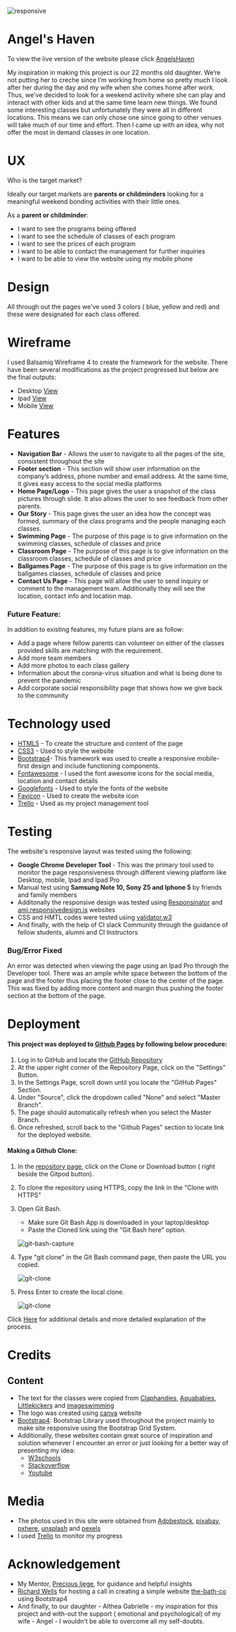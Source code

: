 ![responsive](https://github.com/gideongannaban/Milestone-Project-1/blob/master/Readme%20files/Capture.JPG)

# Angel's Haven

To view the live version of the website please click [AngelsHaven](https://gideongannaban.github.io/Milestone-Project-1/index.html)

My inspiration in making this project is our 22 months old daughter. We’re not putting her to creche since I’m working from home so pretty much I look after her during the day and my wife when she comes home after work. 
Thus, we’ve decided to look for a weekend activity where she can play and interact with other kids and at the same time learn new things. We found some interesting classes but unfortunately they were all in different locations. 
This means we can only chose one since going to other venues will take much of our time and effort. 
Then I came up with an idea, why not offer the most in demand classes in one location. 

# UX

Who is the target market?

Ideally our target markets are **parents or childminders** looking for a meaningful weekend bonding activities with their little ones. 

As a **parent or childminder**:

-	I want to see the programs being offered
-	I want to see the schedule of classes of each program
-	I want to see the prices of each program
-	I want to be able to contact the management for further inquiries
-	I want to be able to view the website using my mobile phone

# Design

 All through out the pages we've used 3 colors ( blue, yellow and red) and these were designated for each class offered. 

# Wireframe
 I used Balsamiq Wireframe 4 to create the framework for the website. There have been several modifications as the project progressed but below are the final outputs:

 * Desktop [View](https://github.com/gideongannaban/Milestone-Project-1/blob/master/Wireframes/Desktop%20View.pdf)
 * Ipad [View](https://github.com/gideongannaban/Milestone-Project-1/blob/master/Wireframes/Ipad%20View.pdf)
 * Mobile [View](https://github.com/gideongannaban/Milestone-Project-1/blob/master/Wireframes/Mobile%20View.pdf)

# Features

- **Navigation Bar** - Allows the user to navigate to all the pages of the site, consistent throughout the site
- **Footer section** - This section will show user information on the company’s address, phone number and email address. At the same time, it gives easy access to the social media platforms
- **Home Page/Logo** - This page gives the user a snapshot of the class pictures through slide. It also allows the user to see feedback from other parents.
- **Our Story** - This page gives the user an idea how the concept was formed, summary of the class programs and  the people managing each classes. 
- **Swimming Page** - The purpose of this page is to give information on the swimming classes, schedule of classes and price
- **Classroom Page** - The purpose of this page is to give information on the classroom classes, schedule of classes and price
- **Ballgames Page** - The purpose of this page is to give information on the ballgames classes, schedule of classes and price
- **Contact Us Page** - This page will allow the user to send inquiry or comment to the management team. Additionally they will see the location, contact info and location map.

### Future Feature:

  In addition to existing features, my future plans are as follow:
-	Add a page where fellow parents can volunteer on either of the classes provided skills are matching with the requirement. 
-	Add more team members
-	Add more photos to each class gallery
-	Information about the corona-virus situation and what is being done to prevent the pandemic
-	Add corporate social responsibility page that shows how we give back to the community

# Technology used
- [HTML5](https://en.wikipedia.org/wiki/HTML5) - To create the structure and content of the page
- [CSS3](https://en.wikipedia.org/wiki/Cascading_Style_Sheets) - Used to style the website
- [Bootstrap4](https://getbootstrap.com/)- This framework was used to create a responsive mobile-first design and include functioning components.
- [Fontawesome](https://fontawesome.com/) - I used the font awesome icons for the social media, location and contact details
- [Googlefonts](https://fonts.google.com/) - Used to style the fonts of the website 
- [Favicon](https://favicon.io/) - Used to create the website icon 
- [Trello](https://trello.com/) - Used as my project management tool

# Testing 

The website's responsive layout was tested using the following:
* **Google Chrome Developer Tool** - This was the primary tool used to monitor the page responsiveness through different viewing platform like Desktop, mobile, Ipad and Ipad Pro
* Manual test using **Samsung Note 10, Sony Z5 and Iphone 5** by friends and family members
* Additonally the responsive design was tested using [Responsinator](http://www.responsinator.com/) and [ami.responsivedesign.is](http://ami.responsivedesign.is/) websites
* CSS and HMTL codes were tested using [validator.w3](https://validator.w3.org/)
* And finally, with the help of CI slack Community through the guidance of fellow students, alumni and CI Instructors

### Bug/Error Fixed
 An error was detected when viewing the page using an Ipad Pro through the Developer tool. There was an ample white space between the bottom of the page and the footer thus placing the footer close to the center of the page.
 This was fixed by adding more content and margin thus pushing the footer section at the bottom of the page.

 # Deployment
 
#### This project was deployed to [Github Pages](https://github.com/gideongannaban/Milestone-Project-1) by following below procedure:

1. Log in to GitHub and locate the [GitHub Repository](https://github.com/gideongannaban/Milestone-Project-1)
2. At the upper right corner of the Repository Page, click on the "Settings" Button.
3. In the Settings Page, scroll down until you locate the "GitHub Pages" Section.
4. Under "Source", click the dropdown called "None" and select "Master Branch".
5. The page should automatically refresh when you select the Master Branch.
6. Once refreshed, scroll back to the "Github Pages" section to locate link for the deployed website.

#### Making a Github Clone:

1. In the [repository page](https://github.com/gideongannaban/Milestone-Project-1), click on the Clone or Download button ( right beside the Gitpod button).
2. To clone the repository using HTTPS, copy the link in the "Clone with HTTPS" 
3. Open Git Bash. 
    * Make sure Git Bash App is downloaded in your laptop/desktop
    * Paste the Cloned link using the "Git Bash here" option.

    ![git-bash-capture](https://github.com/gideongannaban/Milestone-Project-1/blob/master/Readme%20files/git-bash-capture.png)


4. Type "git clone" in the Git Bash command page, then paste the URL you copied.

    ![git-clone](https://github.com/gideongannaban/Milestone-Project-1/blob/master/Readme%20files/git-clone-initial.png)


5. Press Enter to create the local clone. 
    
    ![git-clone](https://github.com/gideongannaban/Milestone-Project-1/blob/master/Readme%20files/git-clone-capture.JPG)


Click [Here](https://help.github.com/en/github/creating-cloning-and-archiving-repositories/cloning-a-repository) for additional details and more detailed explanation of the process.

# Credits

## Content

* The text for the classes were copied from [Claphandies](https://claphandies.com/), [Aquababies](https://aquababies.ie/), [Littlekickers](https://www.littlekickers.ie/) and [imageswimming](https://www.imagineswimming.com/)
* The logo was created using [canva](https://www.canva.com/) website
* [Bootstrap4](https://getbootstrap.com/): Bootstrap Library used throughout the project mainly to make site responsive using the Bootstrap Grid System.
* Additionally, these websites contain great source of inspiration and solution whenever I encounter an error or just looking for a better way of presenting my idea:
  - [W3schools](https://www.w3schools.com/)
  - [Stackoverflow](https://stackoverflow.com/)
  - [Youtube](https://www.youtube.com/)

# Media

* The photos used in this site were obtained from [Adobestock](https://stock.adobe.com/ph/), [pixabay](https://pixabay.com/), [pxhere](https://pxhere.com/), [unsplash](https://unsplash.com/) and [pexels](https://pixabay.com/)
*  I used [Trello](https://trello.com/) to monitor my progress 

# Acknowledgement

* My Mentor, [Precious Ijege](https://www.linkedin.com/in/precious-ijege-908a00168/), for guidance and helpful insights
* [Richard Wells](https://github.com/D0nni387) for hosting a call in creating a simple website [the-bath-co](https://github.com/D0nni387/the-bath-co) using Bootstrap4
* And finally, to our daughter - Althea Gabrielle - my inspiration for this project and with-out the support ( emotional and psychological) of my wife - Angel - I wouldn't be able to overcome all my self-doubts.

